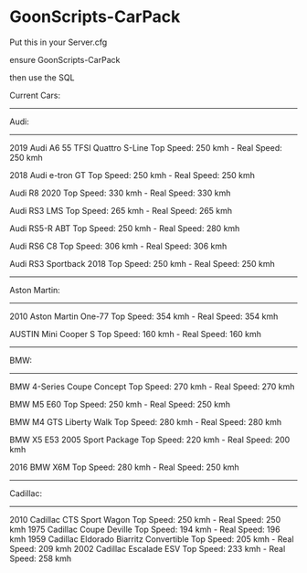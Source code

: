 # GoonScripts-CarPack


Put this in your Server.cfg

ensure GoonScripts-CarPack

then use the SQL

Current Cars:

-----

Audi:

-----

2019 Audi A6 55 TFSI Quattro S-Line                   Top Speed: 250 kmh - Real Speed: 250 kmh

2018 Audi e-tron GT                                   Top Speed: 250 kmh - Real Speed: 250 kmh

Audi R8 2020                                          Top Speed: 330 kmh - Real Speed: 330 kmh

Audi RS3 LMS                                          Top Speed: 265 kmh - Real Speed: 265 kmh

Audi RS5-R ABT                                        Top Speed: 250 kmh - Real Speed: 280 kmh

Audi RS6 C8                                           Top Speed: 306 kmh - Real Speed: 306 kmh

Audi RS3 Sportback 2018                               Top Speed: 250 kmh - Real Speed: 250 kmh

-----

Aston Martin:

-----

2010 Aston Martin One-77                              Top Speed: 354 kmh - Real Speed: 354 kmh

AUSTIN Mini Cooper S                                  Top Speed: 160 kmh - Real Speed: 160 kmh

-----

BMW:

-----

BMW 4-Series Coupe Concept                            Top Speed: 270 kmh - Real Speed: 270 kmh

BMW M5 E60                                            Top Speed: 250 kmh - Real Speed: 250 kmh

BMW M4 GTS Liberty Walk                               Top Speed: 280 kmh - Real Speed: 280 kmh

BMW X5 E53 2005 Sport Package                         Top Speed: 220 kmh - Real Speed: 200 kmh

2016 BMW X6M                                          Top Speed: 280 kmh - Real Speed: 250 kmh

-----

Cadillac:

-----

2010 Cadillac CTS Sport Wagon                         Top Speed: 250 kmh - Real Speed: 250 kmh
1975 Cadillac Coupe Deville                           Top Speed: 194 kmh - Real Speed: 196 kmh
1959 Cadillac Eldorado Biarritz Convertible           Top Speed: 205 kmh - Real Speed: 209 kmh
2002 Cadillac Escalade ESV                            Top Speed: 233 kmh - Real Speed: 258 kmh

